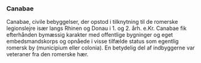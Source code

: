 ### Canabae


Canabae, civile bebyggelser, der opstod i tilknytning til de romerske legionslejre især langs Rhinen og Donau i 1. og 2. årh. e.Kr. Canabae fik efterhånden bymæssig karakter med offentlige bygninger og eget embedsmandskorps og opnåede i visse tilfælde status som egentlig romersk by (municipium eller colonia). En betydelig del af indbyggerne var veteraner fra den romerske hær.